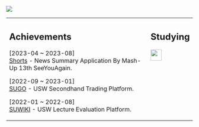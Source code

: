 
![](https://user-images.githubusercontent.com/60564431/224702333-184dcd1e-ce43-439e-9951-19d01080287f.gif)

<table><tr><td valign="top" width="80%">

## Achievements

[2023-04 ~ 2023-08]<br>
[Shorts](https://github.com/mash-up-kr/SeeYouAgain_Spring) - News Summary Application By Mash-Up 13th SeeYouAgain.

[2022-09 ~ 2023-01]<br>
[SUGO](https://github.com/USW-SuGo) - USW Secondhand Trading Platform.

[2022-01 ~ 2022-08]<br>
[SUWIKI](https://github.com/uswLectureEvaluation/Backend-Remaster) - USW Lecture Evaluation Platform.

</td><td valign="top" width="20%">

## Studying
<code><img height="30" src="https://img.shields.io/badge/Spring-6DB33F?style=for-the-badge&logo=Spring&logoColor=white"></code>
